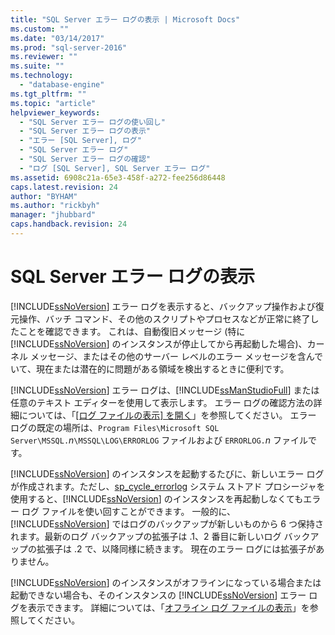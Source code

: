 ```yaml
---
title: "SQL Server エラー ログの表示 | Microsoft Docs"
ms.custom: ""
ms.date: "03/14/2017"
ms.prod: "sql-server-2016"
ms.reviewer: ""
ms.suite: ""
ms.technology: 
  - "database-engine"
ms.tgt_pltfrm: ""
ms.topic: "article"
helpviewer_keywords: 
  - "SQL Server エラー ログの使い回し"
  - "SQL Server エラー ログの表示"
  - "エラー [SQL Server], ログ"
  - "SQL Server エラー ログ"
  - "SQL Server エラー ログの確認"
  - "ログ [SQL Server], SQL Server エラー ログ"
ms.assetid: 6908c21a-65e3-458f-a272-fee256d86448
caps.latest.revision: 24
author: "BYHAM"
ms.author: "rickbyh"
manager: "jhubbard"
caps.handback.revision: 24
---
```

# SQL Server エラー ログの表示
  [!INCLUDE[ssNoVersion](../../includes/ssnoversion-md.md)] エラー ログを表示すると、バックアップ操作および復元操作、バッチ コマンド、その他のスクリプトやプロセスなどが正常に終了したことを確認できます。 これは、自動復旧メッセージ (特に [!INCLUDE[ssNoVersion](../../includes/ssnoversion-md.md)] のインスタンスが停止してから再起動した場合)、カーネル メッセージ、またはその他のサーバー レベルのエラー メッセージを含んでいて、現在または潜在的に問題がある領域を検出するときに便利です。  
  
 [!INCLUDE[ssNoVersion](../../includes/ssnoversion-md.md)] エラー ログは、[!INCLUDE[ssManStudioFull](../../includes/ssmanstudiofull-md.md)] または任意のテキスト エディターを使用して表示します。 エラー ログの確認方法の詳細については、「[[ログ ファイルの表示] を開く](../Topic/Open%20Log%20File%20Viewer.md)」を参照してください。 エラー ログの既定の場所は、`Program Files\Microsoft SQL Server\MSSQL.`*n*`\MSSQL\LOG\ERRORLOG` ファイルおよび `ERRORLOG.`*n* ファイルです。  
  
 [!INCLUDE[ssNoVersion](../../includes/ssnoversion-md.md)] のインスタンスを起動するたびに、新しいエラー ログが作成されます。ただし、[sp_cycle_errorlog](../../relational-databases/system-stored-procedures/sp-cycle-errorlog-transact-sql.md) システム ストアド プロシージャを使用すると、[!INCLUDE[ssNoVersion](../../includes/ssnoversion-md.md)] のインスタンスを再起動しなくてもエラー ログ ファイルを使い回すことができます。 一般的に、[!INCLUDE[ssNoVersion](../../includes/ssnoversion-md.md)] ではログのバックアップが新しいものから 6 つ保持されます。最新のログ バックアップの拡張子は .1、2 番目に新しいログ バックアップの拡張子は .2 で、以降同様に続きます。 現在のエラー ログには拡張子がありません。  
  
 [!INCLUDE[ssNoVersion](../../includes/ssnoversion-md.md)] のインスタンスがオフラインになっている場合または起動できない場合も、そのインスタンスの [!INCLUDE[ssNoVersion](../../includes/ssnoversion-md.md)] エラー ログを表示できます。 詳細については、「[オフライン ログ ファイルの表示](../../relational-databases/logs/view-offline-log-files.md)」を参照してください。  
  
  